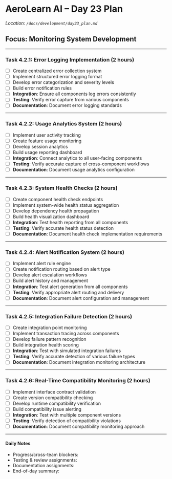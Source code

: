 # AeroLearn AI – Day 23 Plan
*Location: `/docs/development/day23_plan.md`*

## Focus: Monitoring System Development

---

### Task 4.2.1: Error Logging Implementation (2 hours)
- [ ] Create centralized error collection system
- [ ] Implement structured error logging format
- [ ] Develop error categorization and severity levels
- [ ] Build error notification rules
- [ ] **Integration**: Ensure all components log errors consistently
- [ ] **Testing**: Verify error capture from various components
- [ ] **Documentation**: Document error logging standards

---

### Task 4.2.2: Usage Analytics System (2 hours)
- [ ] Implement user activity tracking
- [ ] Create feature usage monitoring
- [ ] Develop session analytics
- [ ] Build usage reporting dashboard
- [ ] **Integration**: Connect analytics to all user-facing components
- [ ] **Testing**: Verify accurate capture of cross-component workflows
- [ ] **Documentation**: Document usage analytics configuration

---

### Task 4.2.3: System Health Checks (2 hours)
- [ ] Create component health check endpoints
- [ ] Implement system-wide health status aggregation
- [ ] Develop dependency health propagation
- [ ] Build health visualization dashboard
- [ ] **Integration**: Test health reporting from all components
- [ ] **Testing**: Verify accurate health status detection
- [ ] **Documentation**: Document health check implementation requirements

---

### Task 4.2.4: Alert Notification System (2 hours)
- [ ] Implement alert rule engine
- [ ] Create notification routing based on alert type
- [ ] Develop alert escalation workflows
- [ ] Build alert history and management
- [ ] **Integration**: Test alert generation from all components
- [ ] **Testing**: Verify appropriate alert routing and delivery
- [ ] **Documentation**: Document alert configuration and management

---

### Task 4.2.5: Integration Failure Detection (2 hours)
- [ ] Create integration point monitoring
- [ ] Implement transaction tracing across components
- [ ] Develop failure pattern recognition
- [ ] Build integration health scoring
- [ ] **Integration**: Test with simulated integration failures
- [ ] **Testing**: Verify accurate detection of various failure types
- [ ] **Documentation**: Document integration monitoring architecture

---

### Task 4.2.6: Real-Time Compatibility Monitoring (2 hours)
- [ ] Implement interface contract validation
- [ ] Create version compatibility checking
- [ ] Develop runtime compatibility verification
- [ ] Build compatibility issue alerting
- [ ] **Integration**: Test with multiple component versions
- [ ] **Testing**: Verify detection of compatibility violations
- [ ] **Documentation**: Document compatibility monitoring approach

---

#### Daily Notes
- Progress/cross-team blockers:
- Testing & review assignments:
- Documentation assignments:
- End-of-day summary: